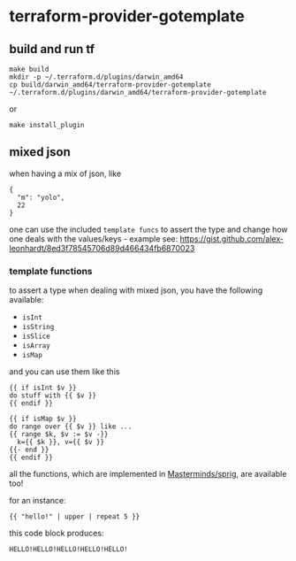 # terraform-provider-gotemplate


## build and run tf
```
make build
mkdir -p ~/.terraform.d/plugins/darwin_amd64
cp build/darwin_amd64/terraform-provider-gotemplate ~/.terraform.d/plugins/darwin_amd64/terraform-provider-gotemplate
```
or
```
make install_plugin
```

## mixed json

when having a mix of json, like
```
{
  "m": "yolo",
  22
}
```

one can use the included `template funcs` to assert the type and change how one deals with the values/keys - example see:
https://gist.github.com/alex-leonhardt/8ed3f78545706d89d466434fb6870023

### template functions

to assert a type when dealing with mixed json, you have the following available:
- `isInt`
- `isString`
- `isSlice`
- `isArray`
- `isMap`

and you can use them like this

```
{{ if isInt $v }}
do stuff with {{ $v }}
{{ endif }}

{{ if isMap $v }}
do range over {{ $v }} like ...
{{ range $k, $v := $v -}}
  k={{ $k }}, v={{ $v }}
{{- end }}
{{ endif }}
```

all the functions, which are implemented in [Masterminds/sprig](https://github.com/Masterminds/sprig), are available too!

for an instance:

```
{{ "hello!" | upper | repeat 5 }}
```

this code block produces:

```
HELLO!HELLO!HELLO!HELLO!HELLO!
```
